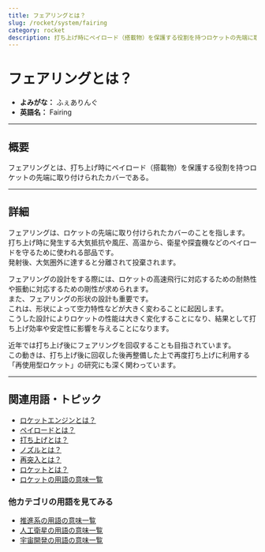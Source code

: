 ```yaml
---
title: フェアリングとは？
slug: /rocket/system/fairing
category: rocket
description: 打ち上げ時にペイロード（搭載物）を保護する役割を持つロケットの先端に取り付けられたカバーであるであるフェアリングの意味・定義・内容について解説します．
---
```


# フェアリングとは？

- **よみがな：** ふぇありんぐ  
- **英語名：** Fairing  

---

## 概要

フェアリングとは、打ち上げ時にペイロード（搭載物）を保護する役割を持つロケットの先端に取り付けられたカバーである。  

---

## 詳細

フェアリングは、ロケットの先端に取り付けられたカバーのことを指します。  
打ち上げ時に発生する大気抵抗や風圧、高温から、衛星や探査機などのペイロードを守るために使われる部品です。  
発射後、大気圏外に達すると分離されて投棄されます。  

フェアリングの設計をする際には、ロケットの高速飛行に対応するための耐熱性や振動に対応するための剛性が求められます。  
また、フェアリングの形状の設計も重要です。  
これは、形状によって空力特性などが大きく変わることに起因します。  
こうした設計によりロケットの性能は大きく変化することになり、結果として打ち上げ効率や安定性に影響を与えることになります。  

近年では打ち上げ後にフェアリングを回収することも目指されています。  
この動きは、打ち上げ後に回収した後再整備した上で再度打ち上げに利用する「再使用型ロケット」の研究にも深く関わっています。  

---

## 関連用語・トピック

- [ロケットエンジンとは？](/docs/rocket/propulsion/rocket-engine)
- [ペイロードとは？](/docs/rocket/system/payload)
- [打ち上げとは？](/docs/rocket/launch/launch)
- [ノズルとは？](/docs/rocket/propulsion/system/nozzle)
- [再突入とは？](/docs/explorer/technology/reentry)
- [ロケットとは？](/docs/rocket/rocket)
- [ロケットの用語の意味一覧](/docs/category/rocket)

### 他カテゴリの用語を見てみる
- [推進系の用語の意味一覧](/docs/category/propulsion)
- [人工衛星の用語の意味一覧](/docs/category/satellite)
- [宇宙開発の用語の意味一覧](/docs/category/glossary)
